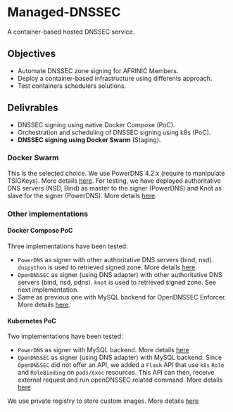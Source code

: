 # Managed-DNSSEC
A container-based hosted DNSSEC service.

## Objectives ##
* Automate DNSSEC zone signing for AFRINIC Members.
* Deploy a container-based infrastructure using differents approach.
* Test containers schedulers solutions.

## Delivrables ##
* DNSSEC signing  using native Docker Compose (PoC).
* Orchestration and scheduling of DNSSEC signing using k8s (PoC).
* **DNSSEC signing  using Docker Swarm** (Staging).

### Docker Swarm ###
This is the selected choice. We use PowerDNS 4.2.x (require to manipulate TSIGKeys). More details [here](03-swarm/stack). For testing, we have deployed authoritative DNS servers (NSD, Bind) as master to the signer (PowerDNS) and Knot as slave for the signer (PowerDNS). More details [here](03-swarm/testing).

### Other implementations ###

#### Docker Compose PoC ####
Three implementations have been tested:
* `PowerDNS` as signer with other authoritative DNS servers (bind, nsd). `dnspython` is used to retrieved signed zone. More details [here](01-compose/01-PoC-PowerDNS).
* `OpenDNSSEC` as signer (using DNS adapter) with other authoritative DNS servers (bind, nsd, pdns). `knot` is used to retrieved signed zone. See next implementation.
* Same as previous one with MySQL backend for OpenDNSSEC Enforcer. More details [here](01-compose/02-PoC-OpenDNSSEC).

#### Kubernetes PoC ####
Two implementations have been tested:
* `PowerDNS` as signer with MySQL backend. More details [here](02-k8s/02-pdns)
* `OpenDNSSEC` as signer (using DNS adapter) with MySQL backend. Since `OpenDNSSEC` did not offer an API, we added a `Flask` API that use `k8s` `Role` and `RoleBinding` on `pods/exec` resources. This API can then, receive external request and run openDNSSEC related command. More details [here](02-k8s/03-opendnssec)

We use private registry to store custom images. More details [here](02-k8s/01-images)



